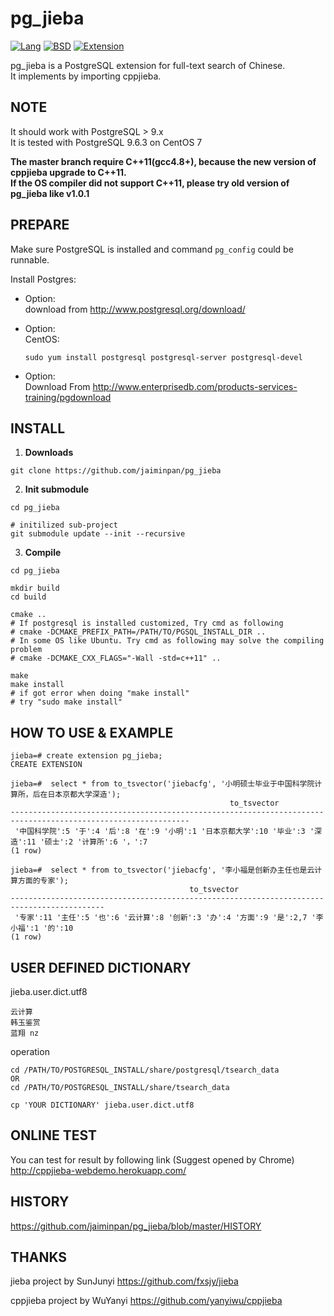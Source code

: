 # pg_jieba
[![Lang](https://img.shields.io/badge/Language-C%2FC%2B%2B-green.svg)]()
[![BSD](https://img.shields.io/badge/License-BSD-green.svg)]()
[![Extension](https://img.shields.io/badge/Extension-PostgreSQL-green.svg)]()

pg_jieba is a PostgreSQL extension for full-text search of Chinese.  
It implements by importing cppjieba.  

## NOTE
It should work with PostgreSQL > 9.x  
It is tested with PostgreSQL 9.6.3 on CentOS 7  

**The master branch require C++11(gcc4.8+), because the new version of cppjieba upgrade to C++11.**  
**If the OS compiler did not support C++11, please try old version of pg_jieba like v1.0.1**


PREPARE
-------
Make sure PostgreSQL is installed and command `pg_config` could be runnable.   
  
Install Postgres:  

* Option:  
  download from http://www.postgresql.org/download/

* Option:  
  CentOS: 

  ```
  sudo yum install postgresql postgresql-server postgresql-devel
  ```
* Option:  
  Download From http://www.enterprisedb.com/products-services-training/pgdownload


INSTALL
-------

1. **Downloads**

  ```
  git clone https://github.com/jaiminpan/pg_jieba
  ```

2. **Init submodule**
  ```
  cd pg_jieba

  # initilized sub-project
  git submodule update --init --recursive
  ```

3. **Compile**
  
  ```
  cd pg_jieba

  mkdir build
  cd build

  cmake ..
  # If postgresql is installed customized, Try cmd as following  
  # cmake -DCMAKE_PREFIX_PATH=/PATH/TO/PGSQL_INSTALL_DIR ..
  # In some OS like Ubuntu. Try cmd as following may solve the compiling problem 
  # cmake -DCMAKE_CXX_FLAGS="-Wall -std=c++11" ..

  make
  make install 
  # if got error when doing "make install"
  # try "sudo make install"
  ```

HOW TO USE & EXAMPLE
-------

  ```
  jieba=# create extension pg_jieba;
  CREATE EXTENSION

  jieba=#  select * from to_tsvector('jiebacfg', '小明硕士毕业于中国科学院计算所，后在日本京都大学深造');
                                                   to_tsvector
  --------------------------------------------------------------------------------------------------------------
   '中国科学院':5 '于':4 '后':8 '在':9 '小明':1 '日本京都大学':10 '毕业':3 '深造':11 '硕士':2 '计算所':6 '，':7
  (1 row)

  jieba=#  select * from to_tsvector('jiebacfg', '李小福是创新办主任也是云计算方面的专家');
                                          to_tsvector
  -------------------------------------------------------------------------------------------
   '专家':11 '主任':5 '也':6 '云计算':8 '创新':3 '办':4 '方面':9 '是':2,7 '李小福':1 '的':10
  (1 row)
  ```

## USER DEFINED DICTIONARY
jieba.user.dict.utf8
  ```
  云计算
  韩玉鉴赏
  蓝翔 nz
  ```

operation
  ```
  cd /PATH/TO/POSTGRESQL_INSTALL/share/postgresql/tsearch_data
  OR
  cd /PATH/TO/POSTGRESQL_INSTALL/share/tsearch_data

  cp 'YOUR DICTIONARY' jieba.user.dict.utf8
  ```

## ONLINE TEST
You can test for result by following link (Suggest opened by Chrome)
http://cppjieba-webdemo.herokuapp.com/

## HISTORY
https://github.com/jaiminpan/pg_jieba/blob/master/HISTORY

## THANKS

jieba project by SunJunyi
https://github.com/fxsjy/jieba

cppjieba project by WuYanyi
https://github.com/yanyiwu/cppjieba
